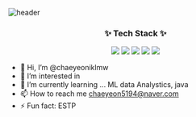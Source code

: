 ![header](https://capsule-render.vercel.app/api?type=wave&color=d6ace6&height=300&section=header&text=chaeyeon's%20GitHub&fontSize=90&textBg=true)



<h3 align="center">✨ Tech Stack ✨</h3>
<div align="center">
<img src="https://img.shields.io/badge/pycharm-000000.svg?style=for-the-badge&logo=pycharm&logoColor=white" />
<img src="https://img.shields.io/badge/HeidiSQL-88CE02.svg?style=for-the-badge&logo=HeidiSQLlogoColor=white" />
<img src="https://img.shields.io/badge/MySQL-4479A1.svg?style=for-the-badge&logo=MySQL&logoColor=white" />
<img src="https://img.shields.io/badge/Docker-2496ED.svg?style=for-the-badge&logo=Docker&logoColor=white" />
<img src="https://img.shields.io/badge/python-FFCC33.svg?style=for-the-badge&logo=python&logoColor=white" />
</div>






- 👋 Hi, I’m @chaeyeoniklmw
- 👀 I’m interested in 
- 🌱 I’m currently learning ... ML data Analystics, java
- 📫 How to reach me chaeyeon5194@naver.com
- ⚡ Fun fact: ESTP

<!---
chaeyeoniklmw/chaeyeoniklmw is a ✨ special ✨ repository because its `README.md` (this file) appears on your GitHub profile.
You can click the Preview link to take a look at your changes.
--->
